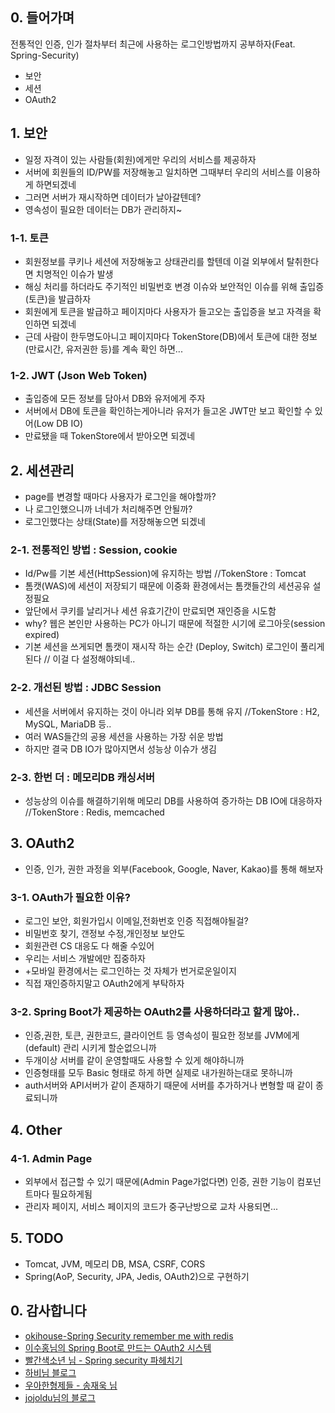 ## 0. 들어가며  
 전통적인 인증, 인가 절차부터 최근에 사용하는 로그인방법까지 공부하자(Feat. Spring-Security)
 - 보안
 - 세션 
 - OAuth2
 
## 1. 보안
- 일정 자격이 있는 사람들(회원)에게만 우리의 서비스를 제공하자
- 서버에 회원들의 ID/PW를 저장해놓고 일치하면 그때부터 우리의 서비스를 이용하게 하면되겠네
- 그러면 서버가 재시작하면 데이터가 날아갈텐데?
- 영속성이 필요한 데이터는 DB가 관리하지~

### 1-1. 토큰
- 회원정보를 쿠키나 세션에 저장해놓고 상태관리를 할텐데 이걸 외부에서 탈취한다면 치명적인 이슈가 발생
- 해싱 처리를 하더라도 주기적인 비밀번호 변경 이슈와 보안적인 이슈를 위해 출입증(토큰)을 발급하자
- 회원에게 토큰을 발급하고 페이지마다 사용자가 들고오는 출입증을 보고 자격을 확인하면 되겠네
- 근데 사람이 한두명도아니고 페이지마다 TokenStore(DB)에서 토큰에 대한 정보(만료시간, 유저권한 등)를 계속 확인 하면...

### 1-2. JWT (Json Web Token)
- 출입증에 모든 정보를 담아서 DB와 유저에게 주자
- 서버에서 DB에 토큰을 확인하는게아니라 유저가 들고온 JWT만 보고 확인할 수 있어(Low DB IO)
- 만료됐을 때 TokenStore에서 받아오면 되겠네
 
## 2. 세션관리
- page를 변경할 때마다 사용자가 로그인을 해야할까?
- 나 로그인했으니까 너네가 처리해주면 안될까?
- 로그인했다는 상태(State)를 저장해놓으면 되겠네
 
### 2-1. 전통적인 방법 : Session, cookie
- Id/Pw를 기본 세션(HttpSession)에 유지하는 방법 //TokenStore : Tomcat
- 톰캣(WAS)에 세션이 저장되기 때문에 이중화 환경에서는 톰캣들간의 세션공유 설정필요
- 앞단에서 쿠키를 날리거나 세션 유효기간이 만료되면 재인증을 시도함
- why? 웹은 본인만 사용하는 PC가 아니기 때문에 적절한 시기에 로그아웃(session expired)
- 기본 세션을 쓰게되면 톰캣이 재시작 하는 순간 (Deploy, Switch) 로그인이 풀리게 된다 // 이걸 다 설정해야되네..

### 2-2. 개선된 방법 : JDBC Session 
- 세션을 서버에서 유지하는 것이 아니라 외부 DB를 통해 유지 //TokenStore : H2, MySQL, MariaDB 등..
- 여러 WAS들간의 공용 세션을 사용하는 가장 쉬운 방법
- 하지만 결국 DB IO가 많아지면서 성능상 이슈가 생김

### 2-3. 한번 더 : 메모리DB 캐싱서버
- 성능상의 이슈를 해결하기위해 메모리 DB를 사용하여 증가하는 DB IO에 대응하자 //TokenStore : Redis, memcached

## 3. OAuth2
- 인증, 인가, 권한 과정을 외부(Facebook, Google, Naver, Kakao)를 통해 해보자

### 3-1. OAuth가 필요한 이유?
- 로그인 보안, 회원가입시 이메일,전화번호 인증 직접해야될걸?
- 비밀번호 찾기, 갠정보 수정,개인정보 보안도
- 회원관련 CS 대응도 다 해줄 수있어
- 우리는 서비스 개발에만 집중하자
- +모바일 환경에서는 로그인하는 것 자체가 번거로운일이지
- 직접 재인증하지말고 OAuth2에게 부탁하자

### 3-2. Spring Boot가 제공하는 OAuth2를 사용하더라고 할게 많아..
 - 인증,권한, 토큰, 권한코드, 클라이언트 등 영속성이 필요한 정보를 JVM에게(default) 관리 시키게 할순없으니까
 - 두개이상 서버를 같이 운영할때도 사용할 수 있게 해야하니까
 - 인증형태를 모두 Basic 형태로 하게 하면 실제로 내가원하는대로 못하니까
 - auth서버와 API서버가 같이 존재하기 때문에 서버를 추가하거나 변형할 때 같이 종료되니까


## 4. Other

### 4-1. Admin Page
- 외부에서 접근할 수 있기 때문에(Admin Page가없다면) 인증, 권한 기능이 컴포넌트마다 필요하게됨
- 관리자 페이지, 서비스 페이지의 코드가 중구난방으로 교차 사용되면...

## 5. TODO
- Tomcat, JVM, 메모리 DB, MSA, CSRF, CORS
- Spring(AoP, Security, JPA, Jedis, OAuth2)으로 구현하기

## 0. 감사합니다
- [okihouse-Spring Security remember me with redis](https://okihouse.tistory.com/entry/Spring-Security-remember-me-with-redis) 
- [이수홍님의 Spring Boot로 만드는 OAuth2 시스템](https://brunch.co.kr/@sbcoba#articles)
- [빨간색소년 님 - Spring security 파헤치기](https://sjh836.tistory.com/165)
- [하비님 블로그](https://haviyj.tistory.com/38)
- [우아한형제들 - 송재욱 님](http://woowabros.github.io/experience/2019/03/05/aop-oauth2-redis.html)
- [jojoldu님의 블로그](https://jojoldu.tistory.com/170)
